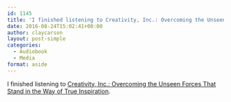 ```yaml
---
id: 1145
title: 'I finished listening to Creativity, Inc.: Overcoming the Unseen Forces That Stand in the Way of True Inspiration'
date: 2016-08-24T15:02:41+00:00
author: claycarson
layout: post-simple
categories: 
  - Audiobook
  - Media
format: aside
---
```

I finished listening to [Creativity, Inc.: Overcoming the Unseen Forces That Stand in the Way of True Inspiration](http://amazon.com/exec/obidos/ASIN/0812993012/claycarson0c-20).<!--more-->